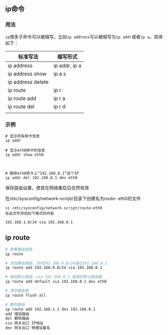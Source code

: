## ip命令

### 用法
`ip`很多子命令可以被缩写，比如`ip address`可以被缩写为`ip addr`或者`ip a`，具体如下：

| 标准写法          | 缩写形式      |
| ----------------- | ------------- |
| ip address        | ip addr, ip a |
| ip address show   | ip a s        |
| ip address delete |               |
| ip route          | ip r          |
| ip route add      | ip r a        |
| ip route del      | ip r d        |
|                   |               |

### 示例

~~~shell
# 显示所有网卡信息
ip addr

# 显示eth0网卡的信息
ip addr show eth0



# 删除eth0网卡上“192.168.0.1”这个IP
ip addr del 192.168.0.1 dev eth0
~~~

保存路由设置，使其在网络重启后任然有效

在/etc/sysconfig/network-script/目录下创建名为route- eth0的文件

~~~
vi /etc/sysconfig/network-script/route-eth0
在此文件添加如下格式的内容

192.168.1.0/24 via 192.168.0.1
~~~

## ip route
```sh
# 查看路由信息
ip route

# 添加静态路由，访问192.168.0.0/24通过192.168.0.1
ip route add 192.168.0.0/24 via 192.168.0.1

# 增加默认路由，via 192.168.0.1 是我的默认路由器
ip route add default via 192.168.0.1 dev eth0

# 清空路由表
ip route flush all

# 删除路由
ip route add 192.168.1.1 dev 192.168.0.1
add 增加路由
del 删除路由
via 网关出口 IP地址
dev 网关出口 物理设备名
```
